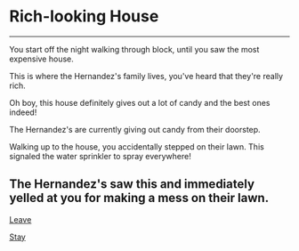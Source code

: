 # Rich-looking House
---
You start off the night walking through block, until you saw the most expensive house.

This is where the Hernandez's family lives, you've heard that they're really rich. 

Oh boy, this house definitely gives out a lot of candy and the best ones indeed!

The Hernandez's are currently giving out candy from their doorstep.

Walking up to the house, you accidentally stepped on their lawn. This signaled the water sprinkler to spray everywhere!

The Hernandez's saw this and immediately yelled at you for making a mess on their lawn. 
---
[Leave](leave.md)

[Stay](stay.md)